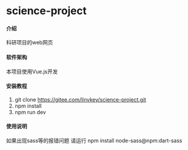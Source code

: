 # science-project

#### 介绍
科研项目的web网页

#### 软件架构
本项目使用Vue.js开发

#### 安装教程

1.  git clone https://gitee.com/linvkey/science-project.git
2.  npm install 
3.  npm run dev

#### 使用说明

如果出现sass等的报错问题
请运行
npm install node-sass@npm:dart-sass

